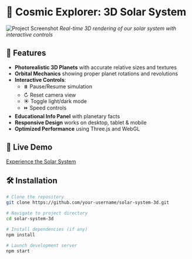 # 🌌 Cosmic Explorer: 3D Solar System

![Project Screenshot](screenshot.jpg)
*Real-time 3D rendering of our solar system with interactive controls*

## 🚀 Features

- **Photorealistic 3D Planets** with accurate relative sizes and textures
- **Orbital Mechanics** showing proper planet rotations and revolutions
- **Interactive Controls**:
  - ⏸️ Pause/Resume simulation
  - ↻ Reset camera view
  - ☀️ Toggle light/dark mode
  - ⏩ Speed controls
- **Educational Info Panel** with planetary facts
- **Responsive Design** works on desktop, tablet & mobile
- **Optimized Performance** using Three.js and WebGL

## 🌟 Live Demo

[Experience the Solar System](https://your-deployment-url.com)

## 🛠️ Installation

```bash
# Clone the repository
git clone https://github.com/your-username/solar-system-3d.git

# Navigate to project directory
cd solar-system-3d

# Install dependencies (if any)
npm install

# Launch development server
npm start
